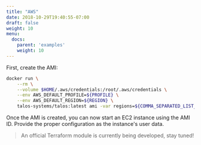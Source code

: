 ```yaml
---
title: "AWS"
date: 2018-10-29T19:40:55-07:00
draft: false
weight: 10
menu:
  docs:
    parent: 'examples'
    weight: 10
---
```


First, create the AMI:

```bash
docker run \
    --rm \
    --volume $HOME/.aws/credentials:/root/.aws/credentials \
    --env AWS_DEFAULT_PROFILE=${PROFILE} \
    --env AWS_DEFAULT_REGION=${REGION} \
    talos-systems/talos:latest ami -var regions=${COMMA_SEPARATED_LIST_OF_REGIONS}
```

Once the AMI is created, you can now start an EC2 instance using the AMI ID.
Provide the proper configuration as the instance's user data.

> An official Terraform module is currently being developed, stay tuned!
